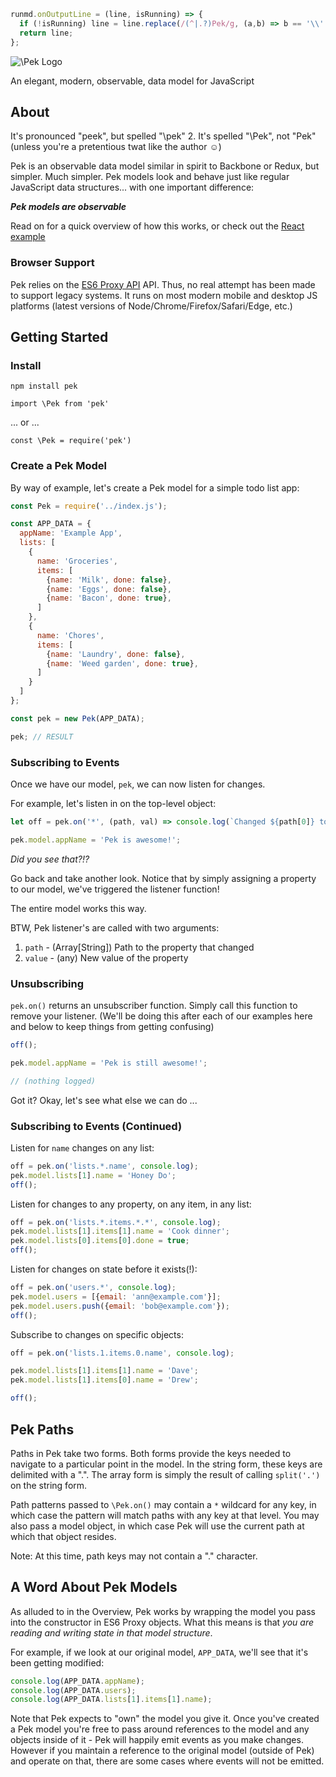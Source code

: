 ```javascript --hide
runmd.onOutputLine = (line, isRunning) => {
  if (!isRunning) line = line.replace(/(^|.?)Pek/g, (a,b) => b == '\\' ? 'Pek' : b + 'P&emacr;k');
  return line;
};
```

![\Pek Logo](http://i.imgur.com/4ZQuhmQ.png)

An elegant, modern, observable, data model for JavaScript

## About

It's pronounced "peek", but spelled "\pek"
2. It's spelled "\Pek", not "Pek" (unless you're a pretentious twat like the author &#x263A;)

Pek is an observable data model similar in spirit to Backbone or Redux, but
simpler. Much simpler.  Pek models look and behave just like regular
JavaScript data structures... with one important difference:

***Pek models are observable***

Read on for a quick overview of how this works, or check out the [React example](react-example)

### Browser Support

Pek relies on the [ES6 Proxy
API](https://developer.mozilla.org/en-US/docs/Web/JavaScript/Reference/Global_Objects/Proxy) API. Thus, no real attempt has been made to support legacy systems.
It runs on most modern mobile and desktop JS platforms (latest versions of
Node/Chrome/Firefox/Safari/Edge, etc.)

## Getting Started
### Install

`npm install pek`

`import \Pek from 'pek'`

... or ...

`const \Pek = require('pek')`

### Create a Pek Model

By way of example, let's create a Pek model for a simple todo list app:
```javascript --context
const Pek = require('../index.js');

const APP_DATA = {
  appName: 'Example App',
  lists: [
    {
      name: 'Groceries',
      items: [
        {name: 'Milk', done: false},
        {name: 'Eggs', done: false},
        {name: 'Bacon', done: true},
      ]
    },
    {
      name: 'Chores',
      items: [
        {name: 'Laundry', done: false},
        {name: 'Weed garden', done: true},
      ]
    }
  ]
};

const pek = new Pek(APP_DATA);

pek; // RESULT
```
### Subscribing to Events

Once we have our model, `pek`, we can now listen for changes.

For example, let's listen in on the top-level object:

```javascript --context
let off = pek.on('*', (path, val) => console.log(`Changed ${path[0]} to ${val}`));

pek.model.appName = 'Pek is awesome!';
```
*Did you see that?!?*

Go back and take another look.   Notice that by simply assigning a property to
our model, we've triggered the listener function!

The entire model works this way.

BTW, Pek listener's are called with two arguments:
  1. `path` - (Array[String]) Path to the property that changed
  2. `value` - (any) New value of the property

### Unsubscribing



`pek.on()` returns an unsubscriber function.  Simply call this function to remove your listener.
(We'll be doing this after each of our examples here and below to keep things from getting confusing)
```javascript --context
off();

pek.model.appName = 'Pek is still awesome!';

// (nothing logged)
```
Got it?  Okay, let's see what else we can do ...

### Subscribing to Events (Continued)
Listen for `name` changes on any list:
```javascript --context
off = pek.on('lists.*.name', console.log);
pek.model.lists[1].name = 'Honey Do';
off();
```
Listen for changes to any property, on any item, in any list:
```javascript --context
off = pek.on('lists.*.items.*.*', console.log);
pek.model.lists[1].items[1].name = 'Cook dinner';
pek.model.lists[0].items[0].done = true;
off();
```
Listen for changes on state before it exists(!):
```javascript --context
off = pek.on('users.*', console.log);
pek.model.users = [{email: 'ann@example.com'}];
pek.model.users.push({email: 'bob@example.com'});
off();
```
Subscribe to changes on specific objects:
```javascript --context
off = pek.on('lists.1.items.0.name', console.log);

pek.model.lists[1].items[1].name = 'Dave';
pek.model.lists[1].items[0].name = 'Drew';

off();
```
## Pek Paths

Paths in Pek take two forms.  Both forms provide the keys needed to navigate to
a particular point in the model.  In the string form, these keys are delimited
with a ".".  The array form is simply the result of calling `split('.')` on the string form.

Path patterns passed to `\Pek.on()` may contain a `*` wildcard for any key, in
which case the pattern will match paths with any key at that level.  You may
also pass a model object, in which case Pek will use the current path at which that object resides.

Note: At this time, path keys may not contain a "." character.

## A Word About Pek Models

As alluded to in the Overview, Pek works by wrapping the model you pass into
the constructor in ES6 Proxy objects.  What this means is that *you are reading and writing state in that model structure*.

For example, if we look at our original model, `APP_DATA`, we'll see that it's been getting modified:
```javascript --context
console.log(APP_DATA.appName);
console.log(APP_DATA.users);
console.log(APP_DATA.lists[1].items[1].name);
```
Note that Pek expects to "own" the model you give it.  Once you've created a Pek model you're free to pass around references to the model and any objects inside of it - Pek will happily emit events as you make changes.  However if you maintain a reference to the original model (outside of Pek) and operate on that, there are some cases where events will not be emitted.
